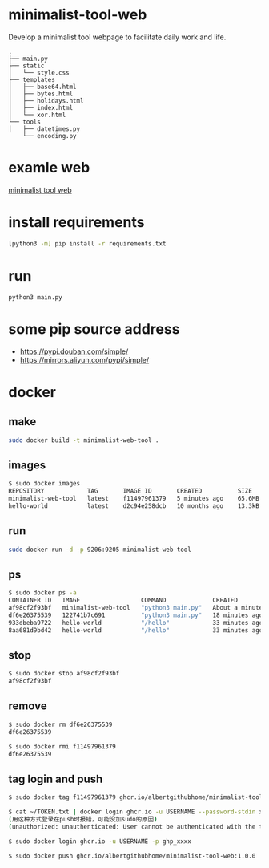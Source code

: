 # minimalist-tool-web
Develop a minimalist tool webpage to facilitate daily work and life.

```
.
├── main.py
├── static
│   └── style.css
├── templates
│   ├── base64.html
│   ├── bytes.html
│   ├── holidays.html
│   ├── index.html
│   └── xor.html
└── tools
│   ├── datetimes.py
    └── encoding.py
```

# examle web

[minimalist tool web](http://008ct.space:9205/)

# install requirements

```bash
[python3 -m] pip install -r requirements.txt
```

# run

```
python3 main.py
```

# some pip source address

- https://pypi.douban.com/simple/
- https://mirrors.aliyun.com/pypi/simple/

# docker

## make

```bash
sudo docker build -t minimalist-web-tool .
```

## images

```bash
$ sudo docker images
REPOSITORY            TAG       IMAGE ID       CREATED          SIZE
minimalist-web-tool   latest    f11497961379   5 minutes ago    65.6MB
hello-world           latest    d2c94e258dcb   10 months ago    13.3kB
```

## run

```bash
sudo docker run -d -p 9206:9205 minimalist-web-tool
```

## ps

```bash
$ sudo docker ps -a
CONTAINER ID   IMAGE                 COMMAND             CREATED              STATUS                      PORTS                                                 NAMES
af98cf2f93bf   minimalist-web-tool   "python3 main.py"   About a minute ago   Up About a minute           9206/tcp, 0.0.0.0:9206->9205/tcp, :::9206->9205/tcp   eager_panini
df6e26375539   122741b7c691          "python3 main.py"   18 minutes ago       Exited (0) 4 minutes ago    5000/tcp, 0.0.0.0:5000->9205/tcp, :::5000->9205/tcp   suspicious_goldwasser
933dbeba9722   hello-world           "/hello"            33 minutes ago       Exited (0) 33 minutes ago                                                         magical_antonelli
8aa681d9bd42   hello-world           "/hello"            33 minutes ago       Exited (0) 33 minutes ago                                                         eager_jemison
```

## stop

```bash
$ sudo docker stop af98cf2f93bf
af98cf2f93bf
```

## remove

```bash
$ sudo docker rm df6e26375539
df6e26375539

$ sudo docker rmi f11497961379
df6e26375539
```

## tag login and push

```bash
$ sudo docker tag f11497961379 ghcr.io/albertgithubhome/minimalist-tool-web:1.0.0

$ cat ~/TOKEN.txt | docker login ghcr.io -u USERNAME --password-stdin xxxx
(用这种方式登录在push时报错，可能没加sudo的原因)
(unauthorized: unauthenticated: User cannot be authenticated with the token provided.)

$ sudo docker login ghcr.io -u USERNAME -p ghp_xxxx

$ sudo docker push ghcr.io/albertgithubhome/minimalist-tool-web:1.0.0
```